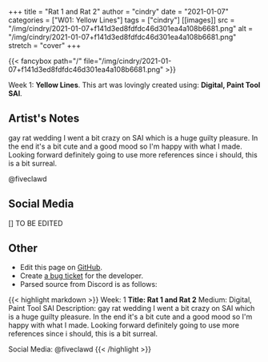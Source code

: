 +++
title =       "Rat 1 and Rat 2"
author =      "cindry"
date =        "2021-01-07"
categories =  ["W01: Yellow Lines"]
tags =        ["cindry"]
[[images]]
                      src = "/img/cindry/2021-01-07+f141d3ed8fdfdc46d301ea4a108b6681.png"
                      alt = "/img/cindry/2021-01-07+f141d3ed8fdfdc46d301ea4a108b6681.png"
                      stretch = "cover"
+++


{{< fancybox path="/" file="/img/cindry/2021-01-07+f141d3ed8fdfdc46d301ea4a108b6681.png" >}}


Week 1: **Yellow Lines**. This art was lovingly created using: **Digital, Paint Tool SAI**.

## Artist's Notes

gay rat wedding
I went a bit crazy on SAI which is a huge guilty pleasure. In the end it's a bit cute and a good mood so I'm happy with what I made. Looking forward definitely going to use more references since i should, this is a bit surreal.

@fiveclawd

## Social Media

[] TO BE EDITED

## Other

- Edit this page on [GitHub](https://github.com/teaminkling/web-refresh/edit/main/blog/content/blog/cindry-week-1-64a9.md).
- Create [a bug ticket](https://github.com/teaminkling/web-refresh/issues/new?assignees=&labels=bug&template=problem-report.md&title=) for the developer.
- Parsed source from Discord is as follows:

{{< highlight markdown >}}
Week: 1
**Title:  Rat 1 and Rat 2**
Medium: Digital, Paint Tool SAI
Description: gay rat wedding
I went a bit crazy on SAI which is a huge guilty pleasure. In the end it's a bit cute and a good mood so I'm happy with what I made. Looking forward definitely going to use more references since i should, this is a bit surreal.

Social Media: @fiveclawd
{{< /highlight >}}